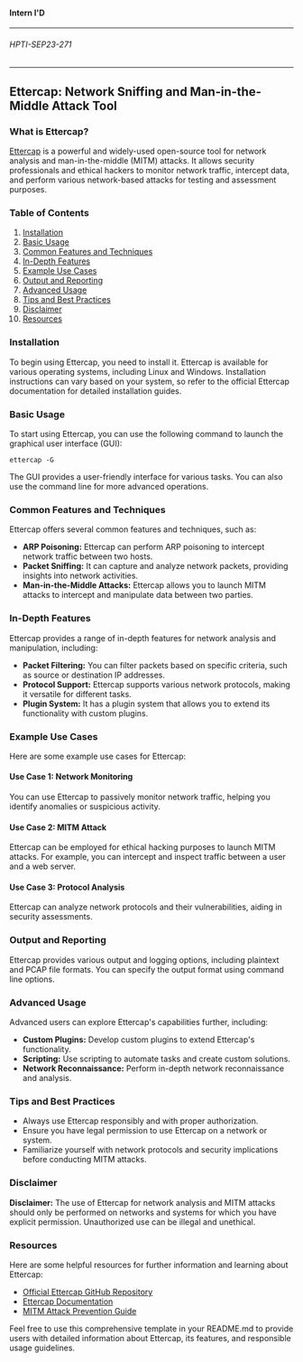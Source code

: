 #### Intern I'D
-----------------

###### HPTI-SEP23-271

----------------
## Ettercap: Network Sniffing and Man-in-the-Middle Attack Tool

### What is Ettercap?
[Ettercap](https://github.com/Ettercap/ettercap) is a powerful and widely-used open-source tool for network analysis and man-in-the-middle (MITM) attacks. It allows security professionals and ethical hackers to monitor network traffic, intercept data, and perform various network-based attacks for testing and assessment purposes.

### Table of Contents
1. [Installation](#installation)
2. [Basic Usage](#basic-usage)
3. [Common Features and Techniques](#common-features-and-techniques)
4. [In-Depth Features](#in-depth-features)
5. [Example Use Cases](#example-use-cases)
6. [Output and Reporting](#output-and-reporting)
7. [Advanced Usage](#advanced-usage)
8. [Tips and Best Practices](#tips-and-best-practices)
9. [Disclaimer](#disclaimer)
10. [Resources](#resources)

### Installation
To begin using Ettercap, you need to install it. Ettercap is available for various operating systems, including Linux and Windows. Installation instructions can vary based on your system, so refer to the official Ettercap documentation for detailed installation guides.

### Basic Usage
To start using Ettercap, you can use the following command to launch the graphical user interface (GUI):
```shell
ettercap -G
```
The GUI provides a user-friendly interface for various tasks. You can also use the command line for more advanced operations.

### Common Features and Techniques
Ettercap offers several common features and techniques, such as:
- **ARP Poisoning:** Ettercap can perform ARP poisoning to intercept network traffic between two hosts.
- **Packet Sniffing:** It can capture and analyze network packets, providing insights into network activities.
- **Man-in-the-Middle Attacks:** Ettercap allows you to launch MITM attacks to intercept and manipulate data between two parties.

### In-Depth Features
Ettercap provides a range of in-depth features for network analysis and manipulation, including:
- **Packet Filtering:** You can filter packets based on specific criteria, such as source or destination IP addresses.
- **Protocol Support:** Ettercap supports various network protocols, making it versatile for different tasks.
- **Plugin System:** It has a plugin system that allows you to extend its functionality with custom plugins.

### Example Use Cases
Here are some example use cases for Ettercap:

#### Use Case 1: Network Monitoring
You can use Ettercap to passively monitor network traffic, helping you identify anomalies or suspicious activity.

#### Use Case 2: MITM Attack
Ettercap can be employed for ethical hacking purposes to launch MITM attacks. For example, you can intercept and inspect traffic between a user and a web server.

#### Use Case 3: Protocol Analysis
Ettercap can analyze network protocols and their vulnerabilities, aiding in security assessments.

### Output and Reporting
Ettercap provides various output and logging options, including plaintext and PCAP file formats. You can specify the output format using command line options.

### Advanced Usage
Advanced users can explore Ettercap's capabilities further, including:
- **Custom Plugins:** Develop custom plugins to extend Ettercap's functionality.
- **Scripting:** Use scripting to automate tasks and create custom solutions.
- **Network Reconnaissance:** Perform in-depth network reconnaissance and analysis.

### Tips and Best Practices
- Always use Ettercap responsibly and with proper authorization.
- Ensure you have legal permission to use Ettercap on a network or system.
- Familiarize yourself with network protocols and security implications before conducting MITM attacks.

### Disclaimer
**Disclaimer:** The use of Ettercap for network analysis and MITM attacks should only be performed on networks and systems for which you have explicit permission. Unauthorized use can be illegal and unethical.

### Resources
Here are some helpful resources for further information and learning about Ettercap:
- [Official Ettercap GitHub Repository](https://github.com/Ettercap/ettercap)
- [Ettercap Documentation](https://github.com/Ettercap/ettercap/wiki)
- [MITM Attack Prevention Guide](https://www.owasp.org/index.php/Man-in-the-Middle_Attack)

Feel free to use this comprehensive template in your README.md to provide users with detailed information about Ettercap, its features, and responsible usage guidelines.